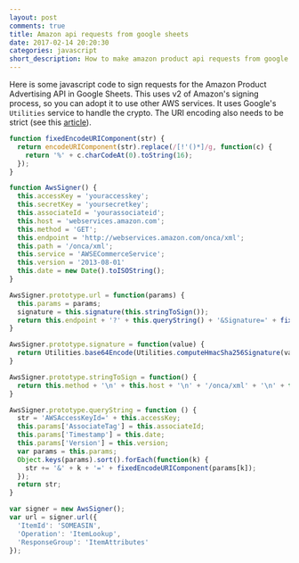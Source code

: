 ```yaml
---
layout: post
comments: true
title: Amazon api requests from google sheets
date: 2017-02-14 20:20:30
categories: javascript
short_description: How to make amazon product api requests from google sheets
---
```


Here is some javascript code to sign requests for the Amazon Product Advertising API in Google Sheets. This uses
v2 of Amazon's signing process, so you can adopt it to use other AWS services. It uses Google's `Utilities` service
to handle the crypto. The URI encoding also needs to be strict (see this [article](https://developer.mozilla.org/en-US/docs/Web/JavaScript/Reference/Global_Objects/encodeURIComponent)).

```javascript
function fixedEncodeURIComponent(str) {
  return encodeURIComponent(str).replace(/[!'()*]/g, function(c) {
    return '%' + c.charCodeAt(0).toString(16);
  });
}

function AwsSigner() {
  this.accessKey = 'youraccesskey';
  this.secretKey = 'yoursecretkey';
  this.associateId = 'yourassociateid';
  this.host = 'webservices.amazon.com';
  this.method = 'GET';
  this.endpoint = 'http://webservices.amazon.com/onca/xml';
  this.path = '/onca/xml';
  this.service = 'AWSECommerceService';
  this.version = '2013-08-01'
  this.date = new Date().toISOString();
}

AwsSigner.prototype.url = function(params) {
  this.params = params;
  signature = this.signature(this.stringToSign());
  return this.endpoint + '?' + this.queryString() + '&Signature=' + fixedEncodeURIComponent(signature);
}

AwsSigner.prototype.signature = function(value) {
  return Utilities.base64Encode(Utilities.computeHmacSha256Signature(value, this.secretKey, Utilities.Charset.UTF_8));
}

AwsSigner.prototype.stringToSign = function() {
  return this.method + '\n' + this.host + '\n' + '/onca/xml' + '\n' + this.queryString();
}

AwsSigner.prototype.queryString = function () {
  str = 'AWSAccessKeyId=' + this.accessKey;
  this.params['AssociateTag'] = this.associateId;
  this.params['Timestamp'] = this.date;
  this.params['Version'] = this.version;
  var params = this.params;
  Object.keys(params).sort().forEach(function(k) {
    str += '&' + k + '=' + fixedEncodeURIComponent(params[k]);
  });
  return str;
}

var signer = new AwsSigner();
var url = signer.url({
  'ItemId': 'SOMEASIN',
  'Operation': 'ItemLookup',
  'ResponseGroup': 'ItemAttributes'
});
```
